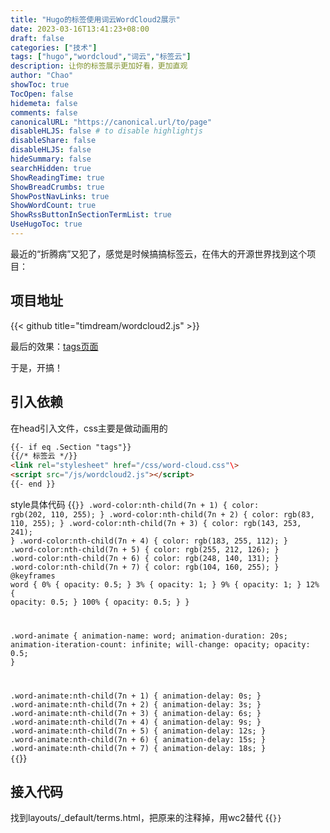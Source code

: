 ```yaml
---
title: "Hugo的标签使用词云WordCloud2展示"
date: 2023-03-16T13:41:23+08:00
draft: false
categories: ["技术"]
tags: ["hugo","wordcloud","词云","标签云"]
description: 让你的标签展示更加好看，更加直观
author: "Chao"
showToc: true
TocOpen: false
hidemeta: false
comments: false
canonicalURL: "https://canonical.url/to/page"
disableHLJS: false # to disable highlightjs
disableShare: false
disableHLJS: false
hideSummary: false
searchHidden: true
ShowReadingTime: true
ShowBreadCrumbs: true
ShowPostNavLinks: true
ShowWordCount: true
ShowRssButtonInSectionTermList: true
UseHugoToc: true
---
```

最近的“折腾病”又犯了，感觉是时候搞搞标签云，在伟大的开源世界找到这个项目：

## 项目地址

{{< github title="timdream/wordcloud2.js" >}}

最后的效果：[tags页面](/tags/)

于是，开搞！

## 引入依赖

在head引入文件，css主要是做动画用的

```html
{{- if eq .Section "tags"}}
{{/* 标签云 */}}
<link rel="stylesheet" href="/css/word-cloud.css"\>
<script src="/js/wordcloud2.js"></script>
{{- end }}
```

style具体代码
{{<code css>}}
.word-color:nth-child(7n + 1) {
    color: rgb(202, 110, 255);
  }
  .word-color:nth-child(7n + 2) {
    color: rgb(83, 110, 255);
  }
  .word-color:nth-child(7n + 3) {
    color: rgb(143, 253, 241);
  }
  .word-color:nth-child(7n + 4) {
    color: rgb(183, 255, 112);
  }
  .word-color:nth-child(7n + 5) {
    color: rgb(255, 212, 126);
  }
  .word-color:nth-child(7n + 6) {
    color: rgb(248, 140, 131);
  }
  .word-color:nth-child(7n + 7) {
    color: rgb(104, 160, 255);
  }
  @keyframes word {
    0% {
      opacity: 0.5;
    }
    3% {
      opacity: 1;
    }
    9% {
      opacity: 1;
    }
    12% {
      opacity: 0.5;
    }
    100% {
      opacity: 0.5;
    }
  }

  .word-animate {
    animation-name: word;
    animation-duration: 20s;
    animation-iteration-count: infinite;
    will-change: opacity;
    opacity: 0.5;
  }

  .word-animate:nth-child(7n + 1) {
    animation-delay: 0s;
  }
  .word-animate:nth-child(7n + 2) {
    animation-delay: 3s;
  }
  .word-animate:nth-child(7n + 3) {
    animation-delay: 6s;
  }
  .word-animate:nth-child(7n + 4) {
    animation-delay: 9s;
  }
  .word-animate:nth-child(7n + 5) {
    animation-delay: 12s;
  }
  .word-animate:nth-child(7n + 6) {
    animation-delay: 15s;
  }
  .word-animate:nth-child(7n + 7) {
    animation-delay: 18s;
  }
{{</code>}}

## 接入代码

找到layouts/_default/terms.html，把原来的注释掉，用wc2替代
{{<code html>}}

<!--标签云-->

<div id="sourrounding_div" style="width:100%;height:100%;min-height: 500px;">
    <div id="tag-canvas"></div>
</div>

<script src="/js/wordcloud2.js"></script>

{{- range $key, $value := .Data.Terms.Alphabetical }}
    {{ if eq "" ($.Scratch.Get "tagsMap") }}
        {{ $.Scratch.Set "tagsMap" (slice (dict .Name .Count))  }}
    {{ else }}
        {{ $.Scratch.Add "tagsMap" (slice (dict .Name .Count)) }}
    {{ end }}
{{- end }}
{{ $result := ($.Scratch.Get "tagsMap")}}
`<span id="tag-temp" style="display:none">`{{$result | jsonify }}

<script>
    //因为前期每个标签值比较小，帮X一个系数
    var XISHU = 20;
    //为了动态宽度
    var div = document.querySelector("#sourrounding_div");
    var canvas = document.querySelector("#tag-canvas");
    canvas.style.width = div.offsetWidth+'px';
    canvas.style.height = div.offsetHeight+'px';
    var wordFreqData =  document.querySelector("#tag-temp").innerHTML;
    var jsonObj = JSON.parse(wordFreqData);
    var arr = []
    jsonObj.forEach(element => {
        var key = Object.keys(element);
        var itemArr = [key[0],element[key]*XISHU];
        arr.push(itemArr);
    });
    //获取当前是暗色还是浅色
    var isDark = document.body.className.includes("dark");
    WordCloud(canvas, {
          "list": arr,//或者[['各位观众',45],['词云', 21],['来啦!!!',13]],只要格式满足这样都可以
          "gridSize": 6, // 密集程度 数字越小越密集
          "weightFactor": 1, // 字体大小=原始大小*weightFactor
          "fontWeight": 'normal', //字体粗细
          "fontFamily": 'Times, serif', // 字体
          "color": isDark?'random-light':'random-dark', // 字体颜色 'random-dark' 或者 'random-light'
          "backgroundColor": 'transparent', // 背景颜色
          "classes": "tag-cloud-item word-color", //用于点击事件
      });
      canvas.addEventListener('wordcloudstop', function (e) {
            //动画
            setTimeout(() => {
                var els = document.querySelectorAll(".word-color");
                Array.from(els).forEach((el) => {
                    console.log('动画',el)
                    el.classList.add("word-animate")
                })
            }, 2000);
            //点击
            document.querySelectorAll('.tag-cloud-item').forEach(function (element) {
                const text = element.innerHTML;
                element.innerHTML = `<a href="/tags/${text}" style="color: inherit;">${text}</a>`;
            });
        });
  
</script>

<!-- <ul class="terms-tags">
    {{- $type := .Type }}
    {{- range $key, $value := .Data.Terms.Alphabetical }}
    {{- $name := .Name }}
    {{- $count := .Count }}
    {{- with site.GetPage (printf "/%s/%s" $type $name) }}
    <li>
        <a href="{{ .Permalink }}">{{ .Name }} <sup><strong><sup>{{ $count }}</sup></strong></sup> </a>
    </li>
    {{- end }}
    {{- end }}
</ul> -->

{{</code>}}

## 拓展选项

* [X] 切换深色浅色主题，标签颜色改变
* [X] 动态响应式尺寸
* [X] 词云动态展示效果
* [ ] 词云聚合显示成一个特定形状
